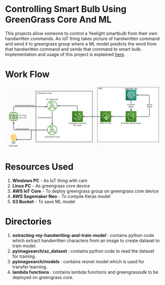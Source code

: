 # Controlling Smart Bulb Using GreenGrass Core And ML
This projects allow someone to control a Yeelight smartbulb from their own handwritten commands. An IoT thing takes picture of handwritten command and send it to greengrass group where a ML model predicts the word from that handwritten command and sends that command to smart bulb. Implementation and usage of this project is explained [here](https://anubhavjhalani.medium.com/controlling-smart-bulb-using-greengrass-core-and-ml-c284fc922ed5#19a1).

# Work Flow
![Screenshot](workflow.jpeg)

# Resources Used
1. **Windows PC** - As IoT thing with cam
2. **Linux PC** - As greengrass core device
3. **AWS IoT Core** - To deploy greengrass group on greengrass core device
4. **AWS Sagemaker Neo** - To compile Keras model
5. **S3 Bucket** - To save ML model

# Directories
1. **extracting-my-handwriting-and-train-model** :  contains python code which extract handwritten characters from an image to create dataset to train model.
2. **pyimagsearch/az_dataset** : contains python code to read the dataset for training.
3. **pyimagsearch/models** : contains resnet model which is used for transfer learning.
4. **lambda functions** : contains lambda functions and greengrasssdk to be deployed on greengrass core.
